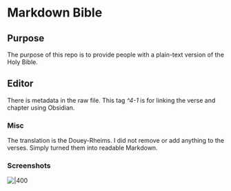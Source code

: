 # Markdown Bible

## Purpose

The purpose of this repo is to provide people with a plain-text version of the Holy Bible.

## Editor

There is metadata in the raw file. This tag *^4-1* is for linking the verse and chapter using Obsidian.

### Misc

The translation is the Douey-Rheims. I did not remove or add anything to the verses. Simply turned them
into readable Markdown.

### Screenshots

![|400](Luke.png)